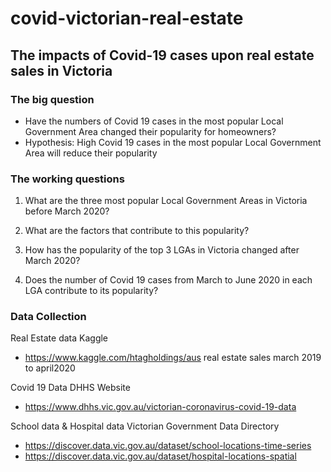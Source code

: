 # covid-victorian-real-estate
## The impacts of Covid-19 cases upon real estate sales in Victoria
### The big question
- Have the numbers of Covid 19 cases in the most popular Local Government Area changed their popularity for homeowners?
- Hypothesis: High Covid 19 cases in the most popular Local Government Area will reduce their popularity

### The working questions
1. What are the three most popular Local Government Areas in Victoria before March 2020?

2. What are the factors that contribute to this popularity?

3. How has the popularity of the top 3 LGAs in Victoria changed after March 2020?

4. Does the number of Covid 19 cases from March to June 2020 in each LGA contribute to its popularity?

### Data Collection
Real Estate data
Kaggle
- https://www.kaggle.com/htagholdings/aus real estate sales march 2019 to april2020

Covid 19 Data
DHHS Website
- https://www.dhhs.vic.gov.au/victorian-coronavirus-covid-19-data

School data & Hospital data
Victorian Government Data Directory
- https://discover.data.vic.gov.au/dataset/school-locations-time-series
- https://discover.data.vic.gov.au/dataset/hospital-locations-spatial
